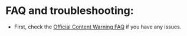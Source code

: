 # FAQ and troubleshooting:

- First, check the [Official Content Warning FAQ](https://landfall.se/content-warning-faq) if you have any issues.


